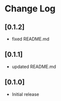 # Change Log

## [0.1.2]

- fixed README.md

## [0.1.1]

- updated README.md

## [0.1.0]

- Initial release
